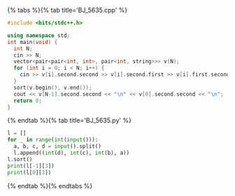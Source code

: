{% tabs %}{% tab title='BJ_5635.cpp' %}

```cpp
#include <bits/stdc++.h>

using namespace std;
int main(void) {
  int N;
  cin >> N;
  vector<pair<pair<int, int>, pair<int, string>>> v(N);
  for (int i = 0; i < N; i++) {
    cin >> v[i].second.second >> v[i].second.first >> v[i].first.second >> v[i].first.first;
  }
  sort(v.begin(), v.end());
  cout << v[N-1].second.second << "\n" << v[0].second.second << "\n";
  return 0;
}
```

{% endtab %}{% tab title='BJ_5635.py' %}

```py
l = []
for _ in range(int(input())):
  a, b, c, d = input().split()
  l.append((int(d), int(c), int(b), a))
l.sort()
print(l[-1][3])
print(l[0][3])
```

{% endtab %}{% endtabs %}
